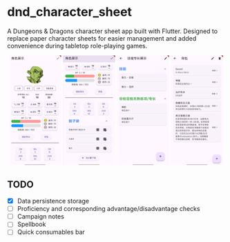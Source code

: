 # dnd_character_sheet

A Dungeons & Dragons character sheet app built with Flutter. Designed to replace paper character sheets for easier management and added convenience during tabletop role-playing games.

<p align="center">
  <img src="screenshot/1024-1.jpg" width="24%">
  <img src="screenshot/1024-2.jpg" width="24%">
  <img src="screenshot/1024-3.jpg" width="24%">
  <img src="screenshot/1024-4.jpg" width="24%">
</p>


## TODO

- [x] Data persistence storage
- [ ] Proficiency and corresponding advantage/disadvantage checks
- [ ] Campaign notes
- [ ] Spellbook
- [ ] Quick consumables bar